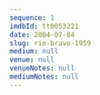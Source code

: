 ```yaml
---
sequence: 1
imdbId: tt0053221
date: 2004-07-04
slug: rio-bravo-1959
medium: null
venue: null
venueNotes: null
mediumNotes: null
---
```


